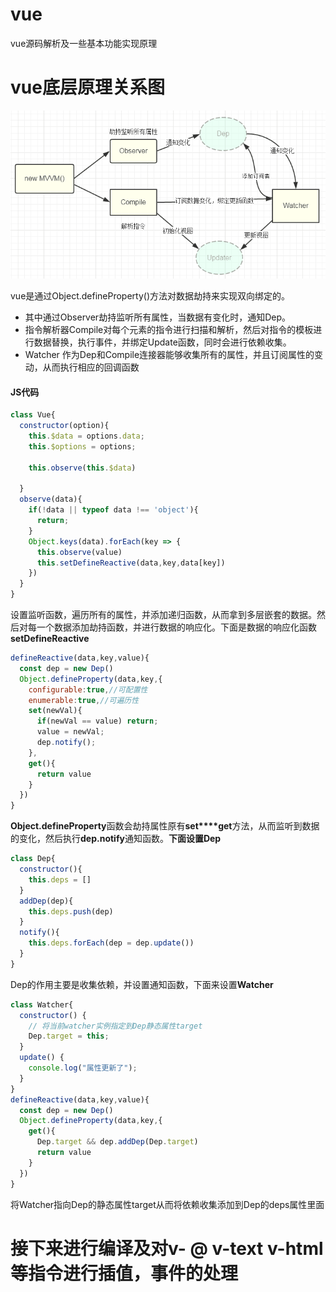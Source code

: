 # vue
vue源码解析及一些基本功能实现原理

# vue底层原理关系图

![](img/vue.png)

vue是通过Object.defineProperty()方法对数据劫持来实现双向绑定的。

* 其中通过Observer劫持监听所有属性，当数据有变化时，通知Dep。
* 指令解析器Compile对每个元素的指令进行扫描和解析，然后对指令的模板进行数据替换，执行事件，并绑定Update函数，同时会进行依赖收集。
* Watcher 作为Dep和Compile连接器能够收集所有的属性，并且订阅属性的变动，从而执行相应的回调函数 

#### JS代码
```javascript
class Vue{
  constructor(option){
    this.$data = options.data;
    this.$options = options;

    this.observe(this.$data)

  }
  observe(data){
    if(!data || typeof data !== 'object'){
      return;
    }
    Object.keys(data).forEach(key => {
      this.observe(value)
      this.setDefineReactive(data,key,data[key])
    })
  }
}
```
设置监听函数，遍历所有的属性，并添加递归函数，从而拿到多层嵌套的数据。然后对每一个数据添加劫持函数，并进行数据的响应化。下面是数据的响应化函数**setDefineReactive**

```javascript
defineReactive(data,key,value){
  const dep = new Dep()
  Object.defineProperty(data,key,{
    configurable:true,//可配置性
    enumerable:true,//可遍历性
    set(newVal){
      if(newVal == value) return;
      value = newVal;
      dep.notify();
    },
    get(){
      return value
    }
  })
}
```
**Object.defineProperty**函数会劫持属性原有**set****get**方法，从而监听到数据的变化，然后执行**dep.notify**通知函数。**下面设置Dep**
```javascript
class Dep{
  constructor(){
    this.deps = []
  }
  addDep(dep){
    this.deps.push(dep)
  }
  notify(){
    this.deps.forEach(dep = dep.update())
  }
}
```
Dep的作用主要是收集依赖，并设置通知函数，下面来设置**Watcher**
```javascript
class Watcher{
  constructor() {
    // 将当前watcher实例指定到Dep静态属性target
    Dep.target = this;
  }
  update() {
    console.log("属性更新了");
  }
}
defineReactive(data,key,value){
  const dep = new Dep()
  Object.defineProperty(data,key,{
    get(){
      Dep.target && dep.addDep(Dep.target)
      return value
    }
  })
}
```
将Watcher指向Dep的静态属性target从而将依赖收集添加到Dep的deps属性里面

# 接下来进行编译及对**v- @ v-text v-html**等指令进行插值，事件的处理